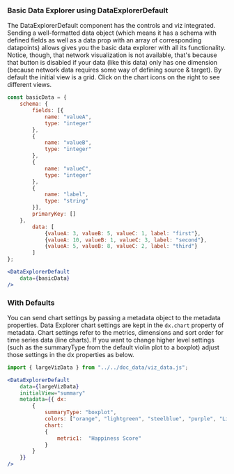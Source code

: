 ### Basic Data Explorer using DataExplorerDefault
The DataExplorerDefault component has the controls and viz integrated.
Sending a well-formatted data object (which means it has a schema with defined fields as well as a data prop with an array of corresponding datapoints) allows gives you the basic data explorer with all its functionality. Notice, though, that network visualization is not available, that's because that button is disabled if your data (like this data) only has one dimension (because network data requires some way of defining source & target).
By default the initial view is a grid. Click on the chart icons on the right to see different views.

```jsx
const basicData = {
    schema: {
        fields: [{
            name: "valueA",
            type: "integer"
        },
        {
            name: "valueB",
            type: "integer"
        },
        {
            name: "valueC",
            type: "integer"
        },
        {
            name: "label",
            type: "string"
        }],
        primaryKey: []
    },
        data: [
            {valueA: 3, valueB: 5, valueC: 1, label: "first"},
            {valueA: 10, valueB: 1, valueC: 3, label: "second"},
            {valueA: 5, valueB: 8, valueC: 2, label: "third"}
        ]
};

<DataExplorerDefault
    data={basicData}
/>
```

### With Defaults
You can send chart settings by passing a metadata object to the metadata properties. Data Explorer chart settings are kept in the `dx.chart` property of metadata.
Chart settings refer to the metrics, dimensions and sort order for time series data (line charts). If you want to change higher level settings (such as the summaryType from the default violin plot to a boxplot) adjust those settings in the dx properties as below.

```jsx
import { largeVizData } from "../../doc_data/viz_data.js";

<DataExplorerDefault
    data={largeVizData}
    initialView="summary"
    metadata={{ dx: 
        { 
            summaryType: "boxplot",
            colors: ["orange", "lightgreen", "steelblue", "purple", "LightCoral", "MediumAquamarine", "Turquoise", "MidnightBlue", "Maroon", "Thistle"],
            chart: 
            {
                metric1:  "Happiness Score"
            } 
        } 
    }}
/>
```